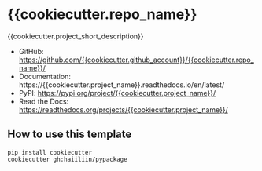 # {{cookiecutter.repo_name}}

{{cookiecutter.project_short_description}}

- GitHub: https://github.com/{{cookiecutter.github_account}}/{{cookiecutter.repo_name}}/
- Documentation: https://{{cookiecutter.project_name}}.readthedocs.io/en/latest/
- PyPI: https://pypi.org/project/{{cookiecutter.project_name}}/
- Read the Docs: https://readthedocs.org/projects/{{cookiecutter.project_name}}/

## How to use this template

```shell
pip install cookiecutter
cookiecutter gh:haiiliin/pypackage
```
